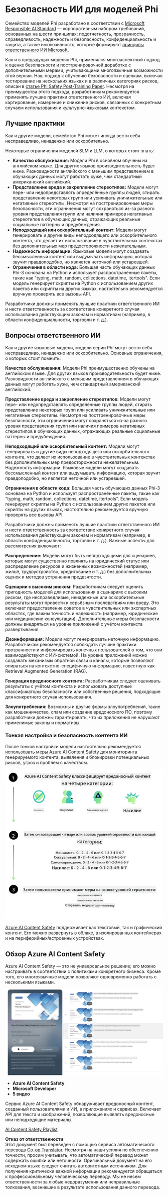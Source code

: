 <!--
CO_OP_TRANSLATOR_METADATA:
{
  "original_hash": "c8273672cc57df2be675407a1383aaf0",
  "translation_date": "2025-07-16T17:42:05+00:00",
  "source_file": "md/01.Introduction/01/01.AISafety.md",
  "language_code": "ru"
}
-->
# Безопасность ИИ для моделей Phi  
Семейство моделей Phi разработано в соответствии с [Microsoft Responsible AI Standard](https://query.prod.cms.rt.microsoft.com/cms/api/am/binary/RE5cmFl) — корпоративным набором требований, основанных на шести принципах: подотчетность, прозрачность, справедливость, надежность и безопасность, конфиденциальность и защита, а также инклюзивность, которые формируют [принципы ответственного ИИ Microsoft](https://www.microsoft.com/ai/responsible-ai).

Как и в предыдущих моделях Phi, применялся многоаспектный подход к оценке безопасности и посттренировочной доработке с дополнительными мерами, учитывающими многоязычные возможности этой версии. Наш подход к обучению безопасности и оценкам, включая тестирование на нескольких языках и в различных категориях рисков, описан в [статье Phi Safety Post-Training Paper](https://arxiv.org/abs/2407.13833). Несмотря на преимущества этого подхода, разработчикам рекомендуется применять лучшие практики ответственного ИИ, включая картирование, измерение и снижение рисков, связанных с конкретным случаем использования и культурно-языковым контекстом.

## Лучшие практики

Как и другие модели, семейство Phi может иногда вести себя несправедливо, ненадежно или оскорбительно.

Некоторые ограничения моделей SLM и LLM, о которых стоит знать:

- **Качество обслуживания:** Модели Phi в основном обучены на английском языке. Для других языков производительность будет ниже. Разновидности английского с меньшим представлением в обучающих данных могут работать хуже, чем стандартный американский английский.  
- **Представление вреда и закрепление стереотипов:** Модели могут пере- или недопредставлять определённые группы людей, стирать представление некоторых групп или усиливать уничижительные или негативные стереотипы. Несмотря на посттренировочные меры безопасности, эти ограничения могут сохраняться из-за разного уровня представления групп или наличия примеров негативных стереотипов в обучающих данных, отражающих реальные социальные паттерны и предубеждения.  
- **Неподходящий или оскорбительный контент:** Модели могут генерировать и другие виды неподходящего или оскорбительного контента, что делает их использование в чувствительных контекстах без дополнительных мер предосторожности нежелательным.  
- **Надежность информации:** Языковые модели могут создавать бессмысленный контент или выдумывать информацию, которая звучит правдоподобно, но является неточной или устаревшей.  
- **Ограничения в области кода:** Большая часть обучающих данных Phi-3 основана на Python и использует распространённые пакеты, такие как "typing, math, random, collections, datetime, itertools". Если модель генерирует скрипты на Python с использованием других пакетов или скрипты на других языках, настоятельно рекомендуется вручную проверять все вызовы API.

Разработчики должны применять лучшие практики ответственного ИИ и нести ответственность за соответствие конкретного случая использования действующим законам и нормативам (например, в области конфиденциальности, торговли и т. д.).

## Вопросы ответственного ИИ

Как и другие языковые модели, модели серии Phi могут вести себя несправедливо, ненадежно или оскорбительно. Основные ограничения, о которых стоит помнить:

**Качество обслуживания:** Модели Phi преимущественно обучены на английском языке. Для других языков производительность будет ниже. Разновидности английского с меньшим представлением в обучающих данных могут работать хуже, чем стандартный американский английский.

**Представление вреда и закрепление стереотипов:** Модели могут пере- или недопредставлять определённые группы людей, стирать представление некоторых групп или усиливать уничижительные или негативные стереотипы. Несмотря на посттренировочные меры безопасности, эти ограничения могут сохраняться из-за разного уровня представления групп или наличия примеров негативных стереотипов в обучающих данных, отражающих реальные социальные паттерны и предубеждения.

**Неподходящий или оскорбительный контент:** Модели могут генерировать и другие виды неподходящего или оскорбительного контента, что делает их использование в чувствительных контекстах без дополнительных мер предосторожности нежелательным.  
Надежность информации: Языковые модели могут создавать бессмысленный контент или выдумывать информацию, которая звучит правдоподобно, но является неточной или устаревшей.

**Ограничения в области кода:** Большая часть обучающих данных Phi-3 основана на Python и использует распространённые пакеты, такие как "typing, math, random, collections, datetime, itertools". Если модель генерирует скрипты на Python с использованием других пакетов или скрипты на других языках, настоятельно рекомендуется вручную проверять все вызовы API.

Разработчики должны применять лучшие практики ответственного ИИ и нести ответственность за соответствие конкретного случая использования действующим законам и нормативам (например, в области конфиденциальности, торговли и т. д.). Важные аспекты для рассмотрения включают:

**Распределение:** Модели могут быть неподходящими для сценариев, которые могут существенно повлиять на юридический статус или распределение ресурсов и жизненных возможностей (например, жильё, трудоустройство, кредитование и т. д.) без дополнительных оценок и методов устранения предвзятости.

**Сценарии с высоким риском:** Разработчикам следует оценить пригодность моделей для использования в сценариях с высоким риском, где несправедливые, ненадежные или оскорбительные результаты могут привести к серьёзным последствиям или вреду. Это включает предоставление советов в чувствительных или экспертных областях, где важны точность и надежность (например, юридические или медицинские консультации). Дополнительные меры безопасности должны внедряться на уровне приложений с учётом контекста развертывания.

**Дезинформация:** Модели могут генерировать неточную информацию. Разработчикам рекомендуется соблюдать лучшие практики прозрачности и информировать конечных пользователей о том, что они взаимодействуют с ИИ-системой. На уровне приложений можно создавать механизмы обратной связи и каналы, которые позволяют опираться на контекстно-специфичную информацию, известную как Retrieval Augmented Generation (RAG).

**Генерация вредоносного контента:** Разработчикам следует оценивать результаты с учётом контекста и использовать доступные классификаторы безопасности или собственные решения, подходящие для конкретного случая использования.

**Злоупотребления:** Возможны и другие формы злоупотреблений, такие как мошенничество, спам или создание вредоносного ПО, поэтому разработчики должны гарантировать, что их приложения не нарушают применимые законы и нормативы.

### Тонкая настройка и безопасность контента ИИ

После тонкой настройки модели настоятельно рекомендуется использовать меры [Azure AI Content Safety](https://learn.microsoft.com/azure/ai-services/content-safety/overview) для мониторинга генерируемого контента, выявления и блокировки потенциальных рисков, угроз и проблем с качеством.

![Phi3AISafety](../../../../../translated_images/01.phi3aisafety.c0d7fc42f5a5c40507c5e8be556615b8377a63b8764865d057d4faac3757a478.ru.png)

[Azure AI Content Safety](https://learn.microsoft.com/azure/ai-services/content-safety/overview) поддерживает как текстовый, так и графический контент. Его можно развернуть в облаке, в изолированных контейнерах и на периферийных/встроенных устройствах.

## Обзор Azure AI Content Safety

Azure AI Content Safety — это не универсальное решение; его можно настраивать в соответствии с политиками конкретного бизнеса. Кроме того, его многоязычные модели позволяют одновременно работать с несколькими языками.

![AIContentSafety](../../../../../translated_images/01.AIcontentsafety.a288819b8ce8da1a56cf708aff010a541799d002ae7ae84bb819b19ab8950591.ru.png)

- **Azure AI Content Safety**  
- **Microsoft Developer**  
- **5 видео**

Сервис Azure AI Content Safety обнаруживает вредоносный контент, созданный пользователями и ИИ, в приложениях и сервисах. Включает API для текста и изображений, позволяющие выявлять вредоносные или неподходящие материалы.

[AI Content Safety Playlist](https://www.youtube.com/playlist?list=PLlrxD0HtieHjaQ9bJjyp1T7FeCbmVcPkQ)

**Отказ от ответственности**:  
Этот документ был переведен с помощью сервиса автоматического перевода [Co-op Translator](https://github.com/Azure/co-op-translator). Несмотря на наши усилия по обеспечению точности, просим учитывать, что автоматический перевод может содержать ошибки или неточности. Оригинальный документ на его исходном языке следует считать авторитетным источником. Для получения критически важной информации рекомендуется обращаться к профессиональному человеческому переводу. Мы не несем ответственности за любые недоразумения или неправильные толкования, возникшие в результате использования данного перевода.